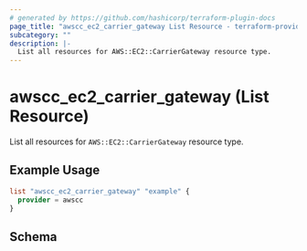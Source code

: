 ```yaml
---
# generated by https://github.com/hashicorp/terraform-plugin-docs
page_title: "awscc_ec2_carrier_gateway List Resource - terraform-provider-awscc"
subcategory: ""
description: |-
  List all resources for AWS::EC2::CarrierGateway resource type.
---
```


# awscc_ec2_carrier_gateway (List Resource)

List all resources for `AWS::EC2::CarrierGateway` resource type.

## Example Usage

```terraform
list "awscc_ec2_carrier_gateway" "example" {
  provider = awscc
}
```

<!-- schema generated by tfplugindocs -->
## Schema

